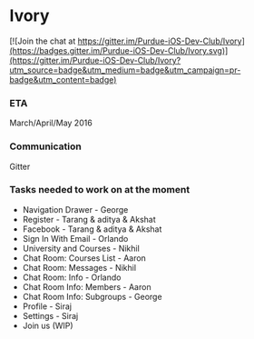 # Ivory

[![Join the chat at https://gitter.im/Purdue-iOS-Dev-Club/Ivory](https://badges.gitter.im/Purdue-iOS-Dev-Club/Ivory.svg)](https://gitter.im/Purdue-iOS-Dev-Club/Ivory?utm_source=badge&utm_medium=badge&utm_campaign=pr-badge&utm_content=badge)

### ETA

March/April/May 2016

### Communication

Gitter

### Tasks needed to work on at the moment

* Navigation Drawer - George
* Register - Tarang & aditya & Akshat
* Facebook - Tarang & aditya & Akshat
* Sign In With Email - Orlando
* University and Courses - Nikhil
* Chat Room: Courses List - Aaron
* Chat Room: Messages - Nikhil
* Chat Room: Info - Orlando
* Chat Room Info: Members - Aaron
* Chat Room Info: Subgroups - George
* Profile - Siraj
* Settings - Siraj
* Join us (WIP)
